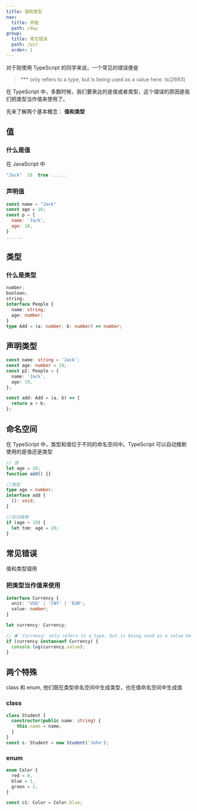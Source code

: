 ```yaml
---
title: 值和类型
nav:
  title: 开始
  path: /day
group:
  title: 常见错误
  path: /pit
  order: 1
---
```


对于刚使用 TypeScript 的同学来说，一个常见的错误便是

> \*\*\* only refers to a type, but is being used as a value here. ts(2693)

在 TypeScript 中，多数时候，我们要表达的是值或者类型，这个错误的原因是我们把类型当作值来使用了。

先来了解两个基本概念： **值和类型**

## 值

### 什么是值

在 JavaScript 中

```js
"Jack"  18  true ......
```

### 声明值

```js
const name = "Jack"
const age = 18;
const p = {
  name: 'Jack',
  age: 18,
}
......
```

## 类型

### 什么是类型

```ts
number;
boolean;
string;
interface People {
  name: string;
  age: number;
}
type Add = (a: number, b: number) => number;
```

## 声明类型

```ts
const name: string = 'Jack';
const age: number = 18;
const p2: People = {
  name: 'Jack',
  age: 19,
};

const add: Add = (a, b) => {
  return a + b;
};
```

## 命名空间

在 TypeScript 中，类型和值位于不同的命名空间中。TypeScript 可以自动推断使用的是值还是类型

```ts
// 值
let age = 18;
function add() {}

//类型
type age = number;
interface add {
  (): void;
}

//自动推断
if (age > 19) {
  let tom: age = 20;
}
```

## 常见错误

值和类型错用

### 把类型当作值来使用

```ts
interface Currency {
  unit: 'USD' | 'CNY' | 'EUR';
  value: number;
}

let currency: Currency;

// ⛔️ 'Currency' only refers to a type, but is being used as a value here.ts(2693)
if (currency instanceof Currency) {
  console.log(currency.value);
}
```

## 两个特殊

class 和 enum, 他们既在类型命名空间中生成类型，也在值命名空间中生成值

### class

```ts
class Student {
  constructor(public name: string) {
    this.name = name;
  }
}
const s: Student = new Student('John');
```

### enum

```ts
enum Color {
  red = 0,
  blue = 1,
  green = 2,
}

const c1: Color = Color.blue;
```
